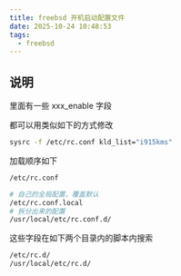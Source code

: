 ```yaml
---
title: freebsd 开机启动配置文件
date: 2025-10-24 10:48:53
tags:
  - freebsd
---
```


## 说明

里面有一些 xxx_enable 字段

都可以用类似如下的方式修改

```sh
sysrc -f /etc/rc.conf kld_list="i915kms"
```

加载顺序如下

```sh
/etc/rc.conf

# 自己的全局配置，覆盖默认
/etc/rc.conf.local
# 拆分出来的配置
/usr/local/etc/rc.conf.d/
```

这些字段在如下两个目录内的脚本内搜索

```sh
/etc/rc.d/
/usr/local/etc/rc.d/
```
